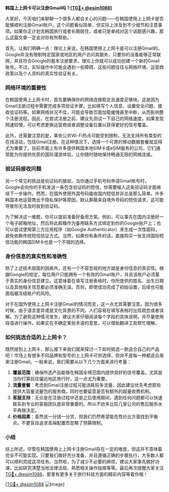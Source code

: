 **韩国上上网卡可以注册Gmail吗？[[TG💪+ @esim1088](https://t.me/s/esim1088)]**

大家好，今天咱们来聊聊一个很多人都会关心的问题——在韩国使用上上网卡是否能够顺利注册Gmail账户。这个问题看似简单，但实际上涉及到不少细节和注意事项。如果你正计划去韩国旅行或者长期居住，或者只是单纯对这个话题感兴趣，那么这篇文章一定会对你有所帮助。

首先，让我们明确一点：理论上来说，在韩国使用上上网卡是可以注册Gmail的。Google并没有限制特定国家或地区的用户访问其服务，只要你的设备能够正常联网，并且符合Google的基本注册要求，理论上你就可以成功创建一个新的Gmail账号。不过，实际操作中可能会遇到一些障碍，这些问题往往与网络环境、运营商政策以及个人资料的真实性验证有关。

### 网络环境的重要性

在韩国使用上上网卡时，首先要确保你的网络连接稳定且速度足够快。这是因为Gmail注册过程中需要完成多项验证步骤，比如填写个人信息、设置安全问题、接收验证码等。如果网络状况不佳，可能会导致页面加载缓慢甚至中断，从而影响整个注册流程。因此，在尝试注册之前，建议先测试一下自己的网络速度。如果发现网速较慢，可以考虑更换运营商或者调整设备位置以获得更好的信号覆盖。

此外，还需要注意的是，某些公共Wi-Fi热点可能受到限制，无法支持所有类型的在线活动，包括Gmail注册。在这种情况下，选择一个可靠的移动数据套餐就显得尤为重要了。目前市面上有许多提供韩国本地SIM卡或eSIM服务的公司，它们通常能为你提供优质的国际漫游体验，让你随时随地保持畅通无阻的网络连接。

### 验证码接收问题

另一个常见的挑战是验证码的接收。当你通过手机号码申请Gmail账号时，Google会向你的手机发送一条包含验证码的短信，你需要输入这条验证码才能继续下一步操作。然而，在国外使用外国号码接收国内短信并非总是那么简单。许多韩国本地运营商出于隐私保护等原因，默认屏蔽来自境外号码的短信请求，这可能导致你无法及时收到验证码。

为了解决这一难题，你可以提前准备好备用方案。例如，可以事先在国内注册好一个电子邮箱地址，然后将此邮箱作为备用联系方式绑定到你的Google账户上；也可以尝试使用第三方应用程序（如Google Authenticator）来生成一次性密码，避免依赖传统短信验证方式。当然，如果你有条件的话，直接购买一张支持国际短信功能的韩国SIM卡也是一个不错的选择。

### 身份信息的真实性和准确性

除了上述技术层面的因素外，还有一个不容忽视的地方就是身份信息的真实性。根据Google的规定，每位用户只能拥有一个有效的Gmail账户，并且该账户必须基于真实的身份信息建立。这意味着在填写注册表格时，你所提供的姓名、出生日期以及其他相关信息都必须准确无误。否则，即使成功完成了初始设置，后续也可能面临被冻结账户的风险。

对于在国外使用上上网卡注册Gmail的情况而言，这一点尤其需要注意。因为很多时候，由于语言差异或是文化背景的不同，人们容易在填写表格时出现疏忽或者误解。为了避免这种情况发生，建议大家仔细阅读每个字段的具体说明，并尽量使用母语进行操作。如果实在不确定某些术语的意思，可以借助翻译工具帮忙理解。

### 如何挑选合适的上上网卡？

既然提到上上网卡，那么接下来我们就来探讨一下如何挑选一款适合自己的产品吧！市场上有很多不同品牌和型号的上上网卡可供选择，但并不是每一种都适合用来注册Gmail。一般来说，我们需要从以下几个方面来进行考量：

1. **覆盖范围**：确保所选产品能够在韩国全境范围内提供良好的信号覆盖。尤其是当你打算前往偏远地区旅行时，这一点尤为重要。
2. **流量套餐**：考虑到Gmail注册过程可能消耗较多流量，因此建议优先考虑那些提供大容量流量包的服务商。同时也要留意是否有额外的超量收费机制。
3. **客服支持**：无论是在注册过程中还是之后使用期间，遇到任何问题都可以快速联系到专业的客服团队是非常重要的。所以不妨多比较几家公司的售后服务水平再做决定。
4. **价格因素**：虽然说一分钱一分货，但我们仍然希望能在性价比方面找到平衡点。不要盲目追求高端配置而忽略了预算限制。

### 小结

综上所述，尽管在韩国使用上上网卡注册Gmail存在一定的难度，但这并不意味着完全不可能实现。只要我们做好充分准备，并且遵循正确的步骤执行，大多数人都可以顺利完成这项任务。当然啦，为了减少不必要的麻烦，建议大家事先做好功课，比如研究清楚当地法律法规、熟悉相关操作指南等等。最后再次提醒大家关注[TG💪+ @esim1088](https://t.me/s/esim1088)，那里有更多关于旅行科技方面的精彩内容等着你哦！

[[TG💪+ @esim1088](https://t.me/s/esim1088) ![Image](https://i.postimg.cc/4NQfJmqS/Snipaste-2025-05-13-00-14-12.png)]